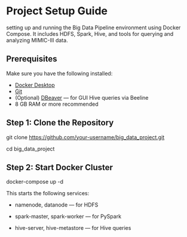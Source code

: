 # Project Setup Guide
setting up and running the Big Data Pipeline environment using Docker Compose. It includes HDFS, Spark, Hive, and tools for querying and analyzing MIMIC-III data.

## Prerequisites

Make sure you have the following installed:

- [Docker Desktop](https://www.docker.com/products/docker-desktop)
- [Git](https://git-scm.com/)
- (Optional) [DBeaver](https://dbeaver.io/) — for GUI Hive queries via Beeline
- 8 GB RAM or more recommended

## Step 1: Clone the Repository

git clone https://github.com/your-username/big_data_project.git

 cd big_data_project

## Step 2: Start Docker Cluster
docker-compose up -d

This starts the following services:

- namenode, datanode — for HDFS

- spark-master, spark-worker — for PySpark

- hive-server, hive-metastore — for Hive queries
